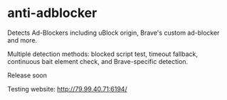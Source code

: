 # anti-adblocker
Detects Ad-Blockers including uBlock origin, Brave's custom ad-blocker and more.

Multiple detection methods: blocked script test, timeout fallback, continuous bait element check, and Brave-specific detection.

Release soon

Testing website:
http://79.99.40.71:6194/
